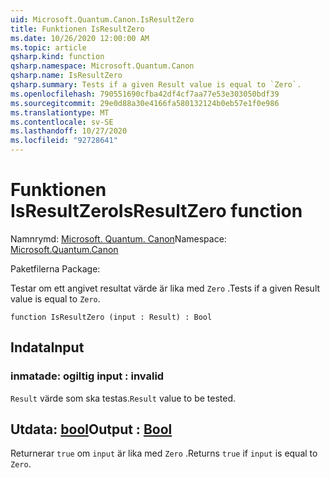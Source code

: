 ```yaml
---
uid: Microsoft.Quantum.Canon.IsResultZero
title: Funktionen IsResultZero
ms.date: 10/26/2020 12:00:00 AM
ms.topic: article
qsharp.kind: function
qsharp.namespace: Microsoft.Quantum.Canon
qsharp.name: IsResultZero
qsharp.summary: Tests if a given Result value is equal to `Zero`.
ms.openlocfilehash: 790551690cfba42df4cf7aa77e53e303050bdf39
ms.sourcegitcommit: 29e0d88a30e4166fa580132124b0eb57e1f0e986
ms.translationtype: MT
ms.contentlocale: sv-SE
ms.lasthandoff: 10/27/2020
ms.locfileid: "92728641"
---
```

# <a name="isresultzero-function"></a><span data-ttu-id="0a688-102">Funktionen IsResultZero</span><span class="sxs-lookup"><span data-stu-id="0a688-102">IsResultZero function</span></span>

<span data-ttu-id="0a688-103">Namnrymd: [Microsoft. Quantum. Canon](xref:Microsoft.Quantum.Canon)</span><span class="sxs-lookup"><span data-stu-id="0a688-103">Namespace: [Microsoft.Quantum.Canon](xref:Microsoft.Quantum.Canon)</span></span>

<span data-ttu-id="0a688-104">Paketfilerna [](https://nuget.org/packages/)</span><span class="sxs-lookup"><span data-stu-id="0a688-104">Package: [](https://nuget.org/packages/)</span></span>


<span data-ttu-id="0a688-105">Testar om ett angivet resultat värde är lika med `Zero` .</span><span class="sxs-lookup"><span data-stu-id="0a688-105">Tests if a given Result value is equal to `Zero`.</span></span>

```qsharp
function IsResultZero (input : Result) : Bool
```


## <a name="input"></a><span data-ttu-id="0a688-106">Indata</span><span class="sxs-lookup"><span data-stu-id="0a688-106">Input</span></span>

### <a name="input--__invalidresult__"></a><span data-ttu-id="0a688-107">inmatade: __ogiltig <Result>__</span><span class="sxs-lookup"><span data-stu-id="0a688-107">input : __invalid<Result>__</span></span>

<span data-ttu-id="0a688-108">`Result` värde som ska testas.</span><span class="sxs-lookup"><span data-stu-id="0a688-108">`Result` value to be tested.</span></span>



## <a name="output--bool"></a><span data-ttu-id="0a688-109">Utdata: [bool](xref:microsoft.quantum.lang-ref.bool)</span><span class="sxs-lookup"><span data-stu-id="0a688-109">Output : [Bool](xref:microsoft.quantum.lang-ref.bool)</span></span>

<span data-ttu-id="0a688-110">Returnerar `true` om `input` är lika med `Zero` .</span><span class="sxs-lookup"><span data-stu-id="0a688-110">Returns `true` if `input` is equal to `Zero`.</span></span>
